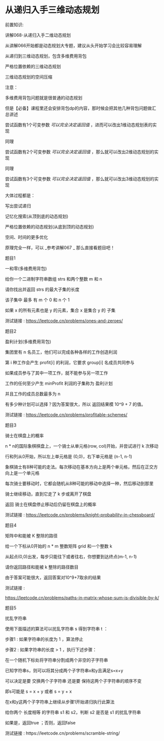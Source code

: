 # 从递归入手三维动态规划

前置知识:

讲解068\-从递归入手二维动态规划

从讲解066开始都是动态规划大专题，建议从头开始学习会比较容易理解

从递归到三维动态规划，包含多维费用背包

严格位置依赖的三维动态规划

三维动态规划的空间压缩

注意：

多维费用背包问题就是很普通的动态规划

但是【必备】课程里还会安排背包dp的内容，那时候会把其他几种背包问题做汇总讲述

尝试函数有1个可变参数 _可以完全决定返回值_ ，进而可以改出1维动态规划表的实现

同理

尝试函数有2个可变参数 _可以完全决定返回值_ ，那么就可以改出2维动态规划的实现

同理

尝试函数有3个可变参数 _可以完全决定返回值_ ，那么就可以改出3维动态规划的实现

大体过程都是：

写出尝试递归

记忆化搜索\(从顶到底的动态规划\)

严格位置依赖的动态规划\(从底到顶的动态规划\)

空间、时间的更多优化

原理完全一样，可以 _参考讲解067   _ 那么直接看题目吧！

题目1

一和零\(多维费用背包\)

给你一个二进制字符串数组 strs 和两个整数 m 和 n

请你找出并返回 strs 的最大子集的长度

该子集中 最多 有 m 个 0 和 n 个 1

如果 x 的所有元素也是 y 的元素，集合 x 是集合 y 的 子集

测试链接 : [https://leetcode\.cn/problems/ones\-and\-zeroes/](https://leetcode.cn/problems/ones-and-zeroes/)

题目2

盈利计划\(多维费用背包\)

集团里有 n 名员工，他们可以完成各种各样的工作创造利润

第 i 种工作会产生 profit\[i\] 的利润，它要求 group\[i\] 名成员共同参与

如果成员参与了其中一项工作，就不能参与另一项工作

工作的任何至少产生 minProfit 利润的子集称为 盈利计划

并且工作的成员总数最多为 n

有多少种计划可以选择？因为答案很大，所以 返回结果模 10^9 \+ 7 的值。

测试链接 : [https://leetcode\.cn/problems/profitable\-schemes/](https://leetcode.cn/problems/profitable-schemes/)

题目3

骑士在棋盘上的概率

n \* n的国际象棋棋盘上，一个骑士从单元格\(row\, col\)开始，并尝试进行 k 次移动

行和列从0开始，所以左上单元格是 \(0\,0\)，右下单元格是 \(n\-1\, n\-1\)

象棋骑士有8种可能的走法。每次移动在基本方向上是两个单元格，然后在正交方向上是一个单元格

每次骑士要移动时，它都会随机从8种可能的移动中选择一种，然后移动到那里

骑士继续移动，直到它走了 k 步或离开了棋盘

返回 骑士在棋盘停止移动后仍留在棋盘上的概率

测试链接 : [https://leetcode\.cn/problems/knight\-probability\-in\-chessboard/](https://leetcode.cn/problems/knight-probability-in-chessboard/)

题目4

矩阵中和能被 K 整除的路径

给一个下标从0开始的 n \* m 整数矩阵 grid 和一个整数 k

从起点\(0\,0\)出发，每步只能往下或者往右，你想要到达终点\(m\-1\, n\-1\)

请你返回路径和能被 k 整除的路径数目

由于答案可能很大，返回答案对10^9\+7取余的结果

测试链接 :

[https://leetcode\.cn/problems/paths\-in\-matrix\-whose\-sum\-is\-divisible\-by\-k/](https://leetcode.cn/problems/paths-in-matrix-whose-sum-is-divisible-by-k/)

题目5

扰乱字符串

使用下面描述的算法可以扰乱字符串 s 得到字符串 t ：

步骤1 : 如果字符串的长度为 1 ，算法停止

步骤2 : 如果字符串的长度 > 1 ，执行下述步骤：

在一个随机下标处将字符串分割成两个非空的子字符串

已知字符串s，则可以将其分成两个子字符串x和y且满足s=x\+y

可以决定是要 交换两个子字符串 还是要 保持这两个子字符串的顺序不变

即s可能是 s = x \+ y 或者 s = y \+ x

在x和y这两个子字符串上继续从步骤1开始递归执行此算法

给你两个 长度相等 的字符串 s1 和 s2，判断 s2 是否是 s1 的扰乱字符串

如果是，返回true ；否则，返回false

测试链接 : https://leetcode\.cn/problems/scramble\-string/

